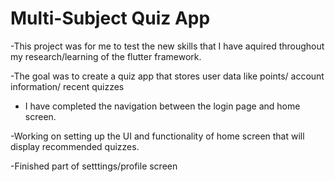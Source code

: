 # Multi-Subject Quiz App

-This project was for me to test the new skills that I have aquired throughout my research/learning of the flutter framework.

-The goal was to create a quiz app that stores user data like points/ account information/ recent quizzes

- I have completed the navigation between the login page and home screen.

-Working on setting up the UI and functionality of home screen that will display recommended quizzes.

-Finished part of setttings/profile screen 
